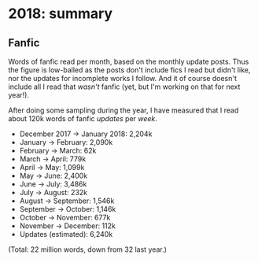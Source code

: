 # 2018: summary

## Fanfic

Words of fanfic read per month, based on the monthly update posts. Thus the
figure is low-balled as the posts don't include fics I read but didn't like, nor
the updates for incomplete works I follow. And it of course doesn't include all
I read that _wasn't_ fanfic (yet, but I'm working on that for next year!).

After doing some sampling during the year, I have measured that I read about
120k words of fanfic _updates_ per _week_.

 - December 2017 → January 2018: 2,204k
 - January → February: 2,090k
 - February → March: 62k
 - March → April: 779k
 - April → May: 1,099k
 - May → June: 2,400k
 - June → July: 3,486k
 - July → August: 232k
 - August → September: 1,546k
 - September → October: 1,146k
 - October → November: 677k
 - November → December: 112k
 - Updates (estimated): 6,240k

(Total: 22 million words, down from 32 last year.)